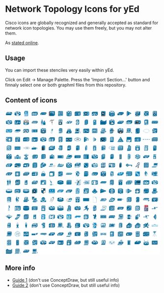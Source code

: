 # Network Topology Icons for yEd

Cisco icons are globally recognized and generally accepted as standard for network icon topologies. You may use them freely, but you may not alter them.

As [stated online](https://www.cisco.com/c/en/us/about/brand-center/network-topology-icons.html).

## Usage
You can import these stenciles very easily within yEd.

Click on Edit -> Manage Palette. Press the 'Import Section...' button and finnaly select one or both graphml files from this repository. 

## Content of icons
![Cisco Icon set](cisco_icons.png)

## More info
* [Guide 1](https://www.conceptdraw.com/How-To-Guide/cisco-switches-hubs) (don't use ConceptDraw, but still useful info)
* [Guide 2](https://www.conceptdraw.com/How-To-Guide/cisco-network-topology-icons) (don't use ConceptDraw, but still useful info)
